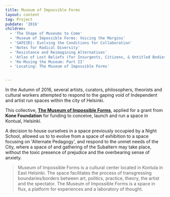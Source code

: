 ```yaml
---
title: Museum of Impossible Forms
layout: content
tag: Project
pubdate: '2016'
children:
  - 'The Shape of Museums to Come'
  - 'Museum of Impossible Forms: Voicing the Margins'
  - 'SAFE{R}: Evolving the Conditions for Collaboration'
  - 'Notes for Radical Diversity'
  - 'Resistance and Reimagining Alternatives'
  - 'Atlas of Lost Beliefs (for Insurgents, Citizens, & Untitled Bodies)'
  - 'Re-Musing the Museum: Part II'
  - 'Locating: The Museum of Impossible Forms'


---
```

In the Autumn of 2016, several artists, curators, philosophers, theorists and cultural workers attempted to respond to the gaping void  of Independent and artist run spaces within the city of Helsinki.

This collective, [**The Museum of Impossible Forms**](https://museumofimpossibleforms.org/), applied for a grant from **Kone Foundation** for funding to conceive, launch and run a space in Kontual, Helsinki.

A decision to house ourselves in a space previously occupied by a Night School, allowed us to to evolve from a space of exhibition to a space focusing on 'Alternate Pedagogy', and respond to the unmet needs of the City, where a space of and gathering of the Subaltern may take place, without the toxic presence of prejudice and the overbearing sense of anxiety.

> Museum of Impossible Forms is a cultural center located in Kontula in East Helsinki. The space facilitates the process of transgressing boundaries/borders between art, politics, practice, theory, the artist and the spectator. The Museum of Impossible Forms is a space in flux, a platform for experiences and a laboratory of thought.
